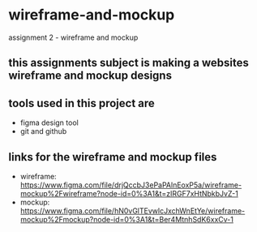 # wireframe-and-mockup

assignment 2 - wireframe and mockup

## this assignments subject is making a websites wireframe and mockup designs

## tools used in this project are

- figma design tool
- git and github

## links for the wireframe and mockup files

- wireframe: <https://www.figma.com/file/drjQccbJ3ePaPAlnEoxP5a/wireframe-mockup%2Fwireframe?node-id=0%3A1&t=zIRGF7xHtNbkbJvZ-1>
- mockup: <https://www.figma.com/file/hN0vGlTEvwlcJxchWnEtYe/wireframe-mockup%2Fmockup?node-id=0%3A1&t=Ber4MtnhSdK6xxCv-1>
